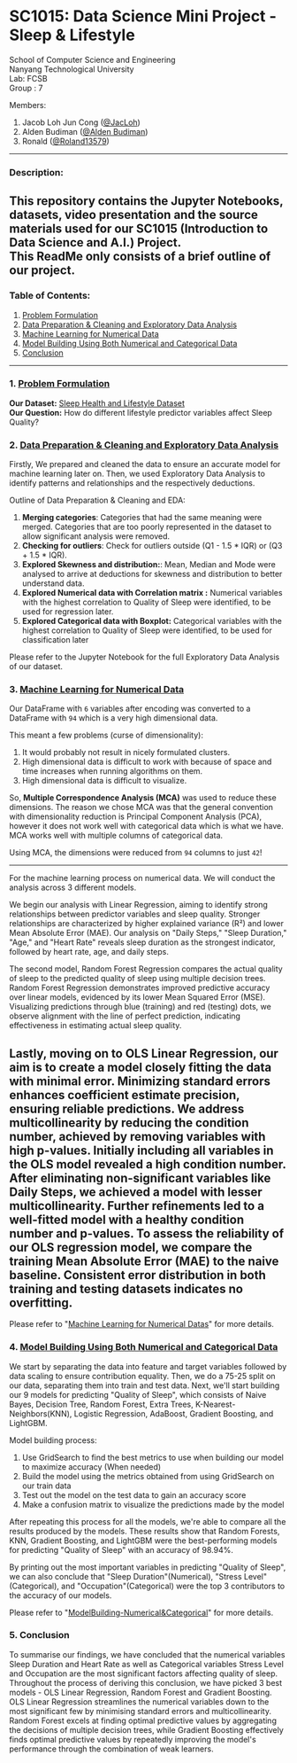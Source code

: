 # SC1015: Data Science Mini Project - Sleep & Lifestyle

School of Computer Science and Engineering \
Nanyang Technological University \
Lab: FCSB \
Group :  7

Members: 
1. Jacob Loh Jun Cong ([@JacLoh](https://github.com/JacLoh))
2. Alden Budiman ([@Alden Budiman](https://github.com/aldenbudiman))
3. Ronald ([@Roland13579](https://github.com/Roland13579))

---
### Description:
This repository contains the Jupyter Notebooks, datasets, video presentation and the source materials used for our SC1015 (Introduction to Data Science and A.I.) Project. \
This ReadMe only consists of a brief outline of our project.
---
### Table of Contents:
1. [Problem Formulation](#1-Problem-Formlation)
2. [Data Preparation & Cleaning and Exploratory Data Analysis](#2-Data-Preparation-and-Cleaning)
3. [Machine Learning for Numerical Data](#3-Machine-Learning-for-Numerical-Data)
4. [Model Building Using Both Numerical and Categorical Data](#4-Model-Building-Using-Both-Numerical-and-Categorical-Data)
5. [Conclusion](#5-Conclusion)
---
### 1. [Problem Formulation](https://github.com/Roland13579/SC1015-DS-Project/blob/main/SC1015%20Data%20Prep%20%26%20Cleaning%20and%20Exploratory%20Data%20Analysis.ipynb)

**Our Dataset:** [Sleep Health and Lifestyle Dataset](https://www.kaggle.com/datasets/uom190346a/sleep-health-and-lifestyle-dataset) \
**Our Question:** How do different lifestyle predictor variables affect Sleep Quality? 


### 2. [Data Preparation & Cleaning and Exploratory Data Analysis](https://github.com/Roland13579/SC1015-DS-Project/blob/main/SC1015%20Data%20Prep%20%26%20Cleaning%20and%20Exploratory%20Data%20Analysis.ipynb)
Firstly, We prepared and cleaned the data to ensure an accurate model for machine learning later on. Then, we used Exploratory Data Analysis to identify patterns and relationships and the respectively deductions.  

Outline of Data Preparation & Cleaning and EDA:
1. **Merging categories**: Categories that had the same meaning were merged. Categories that are too poorly represented in the dataset to allow significant analysis were removed.
2. **Checking for outliers**: Check for outliers outside (Q1 - 1.5 * IQR) or (Q3 + 1.5 * IQR). 
3. **Explored Skewness and distribution:**: Mean, Median and Mode were analysed to arrive at deductions for skewness and distribution to better understand data.
4. **Explored Numerical data with Correlation matrix :** Numerical variables with the highest correlation to Quality of Sleep were identified, to be used for regression later. 
5. **Explored Categorical data with Boxplot:** Categorical variables with the highest correlation to Quality of Sleep were identified, to be used for classification later

 Please refer to the Jupyter Notebook for the full Exploratory Data Analysis of our dataset.

### 3. [Machine Learning for Numerical Data](https://github.com/Roland13579/SC1015-DS-Project/blob/main/Machine%20Learning%20for%20Numerical%20Datas.ipynb)

Our DataFrame with `6` variables after encoding was converted to a DataFrame  with `94` which is a very high dimensional data. 

This meant a few problems (curse of dimensionality):
1. It would probably not result in nicely formulated clusters.
2. High dimensional data is difficult to work with because of space and time increases when running algorithms on them.
3. High dimensional data is difficult to visualize.

So, **Multiple Correspondence Analysis (MCA)** was used to reduce these dimensions. The reason we chose MCA was that the general convention with dimensionality reduction is Principal Component Analysis (PCA), however it does not work well with categorical data which is what we have. MCA works well with multiple columns of categorical data. 

Using MCA, the dimensions were reduced from `94` columns to just `42`!

---
For the machine learning process on numerical data. We will conduct the analysis across 3 different models.

We begin our analysis with Linear Regression, aiming to identify strong relationships between predictor variables and sleep quality. Stronger relationships are characterized by higher explained variance (R²) and lower Mean Absolute Error (MAE). Our analysis on "Daily Steps," "Sleep Duration," "Age," and "Heart Rate" reveals sleep duration as the strongest indicator, followed by heart rate, age, and daily steps.

The second model, Random Forest Regression compares the actual quality of sleep to the predicted quality of sleep using multiple decision trees. Random Forest Regression demonstrates improved predictive accuracy over linear models, evidenced by its lower Mean Squared Error (MSE). Visualizing predictions through blue (training) and red (testing) dots, we observe alignment with the line of perfect prediction, indicating effectiveness in estimating actual sleep quality.

Lastly, moving on to OLS Linear Regression, our aim is to create a model closely fitting the data with minimal error. Minimizing standard errors enhances coefficient estimate precision, ensuring reliable predictions. We address multicollinearity by reducing the condition number, achieved by removing variables with high p-values. Initially including all variables in the OLS model revealed a high condition number. After eliminating non-significant variables like Daily Steps, we achieved a model with lesser multicollinearity. Further refinements led to a well-fitted model with a healthy condition number and p-values. To assess the reliability of our OLS regression model, we compare the training Mean Absolute Error (MAE) to the naive baseline. Consistent error distribution in both training and testing datasets indicates no overfitting.
---
Please refer to "[Machine Learning for Numerical Datas](https://github.com/Roland13579/SC1015-DS-Project/blob/main/Machine%20Learning%20for%20Numerical%20Datas.ipynb)" for more details.

### 4. [Model Building Using Both Numerical and Categorical Data](https://github.com/Roland13579/SC1015-DS-Project/blob/main/ModelBuilding-Numerical%26Categorical.ipynb)

We start by separating the data into feature and target variables followed by data scaling to ensure contribution equality. Then, we do a 75-25 split on our data, separating them into train and test data. Next, we'll start building our 9 models for predicting "Quality of Sleep", which consists of Naive Bayes, Decision Tree, Random Forest, Extra Trees, K-Nearest-Neighbors(KNN), Logistic Regression, AdaBoost, Gradient Boosting, and LightGBM.

Model building process:
1. Use GridSearch to find the best metrics to use when building our model to maximize accuracy (When needed)
2. Build the model using the metrics obtained from using GridSearch on our train data
3. Test out the model on the test data to gain an accuracy score
4. Make a confusion matrix to visualize the predictions made by the model

After repeating this process for all the models, we're able to compare all the results produced by the models. These results show that Random Forests, KNN, Gradient Boosting, and LightGBM were the best-performing models for predicting "Quality of Sleep" with an accuracy of 98.94%.

By printing out the most important variables in predicting "Quality of Sleep", we can also conclude that "Sleep Duration"(Numerical), "Stress Level"(Categorical), and "Occupation"(Categorical) were the top 3 contributors to the accuracy of our models.

Please refer to "[ModelBuilding-Numerical&Categorical](https://github.com/Roland13579/SC1015-DS-Project/blob/main/ModelBuilding-Numerical%26Categorical.ipynb)" for more details.

### 5. Conclusion
To summarise our findings, we have concluded that the numerical variables Sleep Duration and Heart Rate as well as Categorical variables Stress Level and Occupation are the most significant factors affecting quality of sleep. Throughout the process of deriving this conclusion, we have picked 3 best models - OLS Linear Regression, Random Forest and Gradient Boosting. OLS Linear Regression streamlines the numerical variables down to the most significant few by minimising standard errors and multicollinearity. Random Forest excels at finding optimal predictive values by aggregating the decisions of multiple decision trees, while Gradient Boosting effectively finds optimal predictive values by repeatedly improving the model's performance through the combination of weak learners. 






